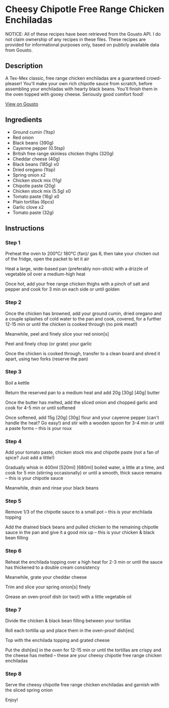 # Cheesy Chipotle Free Range Chicken Enchiladas

NOTICE: All of these recipes have been retrieved from the Gousto API. I do not claim ownership of any recipes in these files. These recipes are provided for informational purposes only, based on publicly available data from Gousto.

## Description

A Tex-Mex classic, free range chicken enchiladas are a guaranteed crowd-pleaser! You'll make your own rich chipotle sauce from scratch, before assembling your enchiladas with hearty black beans. You'll finish them in the oven topped with gooey cheese. Seriously good comfort food!

[View on Gousto](https://www.gousto.co.uk/recipes/cookbook/cheesy-chipotle-free-range-chicken-enchiladas)

## Ingredients

- Ground cumin (1tsp)
- Red onion
- Black beans (390g)
- Cayenne pepper (0.5tsp)
- British free range skinless chicken thighs (320g)
- Cheddar cheese (40g)
- Black beans (185g) x0
- Dried oregano (1tsp)
- Spring onion x2
- Chicken stock mix (11g)
- Chipotle paste (20g)
- Chicken stock mix (5.5g) x0
- Tomato paste (16g) x0
- Plain tortillas (6pcs)
- Garlic clove x2
- Tomato paste (32g)

## Instructions


### Step 1

Preheat the oven to 200°C/ 180°C (fan)/ gas 6, then take your chicken out of the fridge, open the packet to let it air

Heat a large, wide-based pan (preferably non-stick) with a drizzle of vegetable oil over a medium-high heat

Once hot, add your free range chicken thighs with a pinch of salt and pepper and cook for 3 min on each side or until golden


### Step 2

Once the chicken has browned, add your ground cumin, dried oregano and a couple splashes of cold water to the pan and cook, covered, for a further 12-15 min or until the chicken is cooked through (no pink meat!)

Meanwhile, peel and finely slice your red onion[s]

Peel and finely chop (or grate) your garlic

Once the chicken is cooked through, transfer to a clean board and shred it apart, using two forks (reserve the pan)


### Step 3

Boil a kettle

Return the reserved pan to a medium heat and add 20g<span class="text-purple"> [30g] </span><span class="text-danger">[40g]</span> butter

Once the butter has melted, add the sliced onion and chopped garlic and cook for 4-5 min or until softened

Once softened, add 15g <span class="text-purple">[20g]</span><span class="text-danger"> [30g]</span> flour and your cayenne pepper (can't handle the heat? Go easy!) and stir with a wooden spoon for 3-4 min or until a paste forms – this is your roux


### Step 4

Add your tomato paste, chicken stock mix and chipotle paste (not a fan of spice? Just add a little!)

Gradually whisk in 400ml <span class="text-purple">[520ml]</span><span class="text-danger"> [680ml] </span>boiled<span class="text-danger"> </span>water, a little at a time, and cook for 5 min (stirring occasionally) or until a smooth, thick sauce remains – this is your chipotle sauce

Meanwhile, drain and rinse your black beans


### Step 5

Remove 1/3 of the chipotle sauce to a small pot – this is your enchilada topping

Add the drained black beans and pulled chicken to the remaining chipotle sauce in the pan and give it a good mix up – this is your chicken & black bean filling


### Step 6

Reheat the enchilada topping over a high heat for 2-3 min or until the sauce has thickened to a double cream consistency

Meanwhile, grate your cheddar cheese

Trim and slice your spring onion[s]<span class="text-danger"> </span>finely

Grease an oven-proof dish (or two!) with a little vegetable oil


### Step 7

Divide the chicken & black bean filling between your tortillas

Roll each tortilla up and place them in the oven-proof dish[es]

Top with the enchilada topping and grated cheese

Put the dish[es] in the oven for 12-15 min or until the tortillas are crispy and the cheese has melted – these are your cheesy chipotle free range chicken enchiladas

### Step 8

Serve the cheesy chipotle free range chicken enchiladas and garnish with the sliced spring onion

Enjoy!

